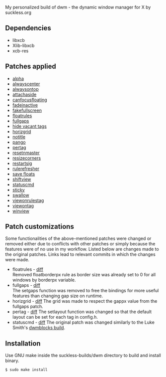 My personalized build of dwm - the dynamic window manager for X by suckless.org
<!-- TODO: Update manual so it shows correct keybinds -->

## Dependencies
- libxcb
- Xlib-libxcb
- xcb-res

## Patches applied
- [alpha](https://dwm.suckless.org/patches/alpha/dwm-alpha-20201019-61bb8b2.diff)
- [alwayscenter](https://dwm.suckless.org/patches/alwayscenter/dwm-alwayscenter-20200625-f04cac6.diff)
- [alwaysontop](https://dwm.suckless.org/patches/alwaysontop/alwaysontop-6.2.diff)
- [attachaside](https://dwm.suckless.org/patches/attachaside/dwm-attachaside-6.3.diff)
- [canfocusfloating](https://dwm.suckless.org/patches/canfocusfloating/dwm-canfocusfloating-20210724-b914109.diff)
- [fadeinactive](https://dwm.suckless.org/patches/fadeinactive/dwm-fadeinactive-20211114-a786211.diff)
- [fakefullscreen](https://dwm.suckless.org/patches/fakefullscreen/dwm-fakefullscreen-20210714-138b405.diff)
- [floatrules](https://dwm.suckless.org/patches/floatrules/dwm-floatrules-20210801-138b405.diff)
- [fullgaps](https://dwm.suckless.org/patches/fullgaps/dwm-fullgaps-6.2.diff)
- [hide vacant tags](https://dwm.suckless.org/patches/hide_vacant_tags/dwm-hide_vacant_tags-6.3.diff)
- [horizgrid](https://dwm.suckless.org/patches/horizgrid/dwm-horizgrid-6.1.diff)
- [notitle](https://dwm.suckless.org/patches/notitle/dwm-notitle-6.2.diff)
- [pango](https://dwm.suckless.org/patches/pango/dwm-pango-20201020-519f869.diff)
- [pertag](https://dwm.suckless.org/patches/pertag/dwm-pertag-20200914-61bb8b2.diff) <!-- TODO: check if any of the previous patches had a version that works with pertag -->
- [resetnmaster](https://dwm.suckless.org/patches/resetnmaster/dwm-resetnmaster-pertag-6.3.diff)
- [resizecorners](https://dwm.suckless.org/patches/resizecorners/dwm-resizecorners-6.2.diff)
- [restartsig](https://dwm.suckless.org/patches/restartsig/dwm-restartsig-20180523-6.2.diff)
- [rulerefresher](https://dwm.suckless.org/patches/rulerefresher/dwm-rulerefresher-6.2.diff)
- [save floats](https://dwm.suckless.org/patches/save_floats/dwm-savefloats-20181212-b69c870.diff)
- [shiftview](https://github.com/baj0k/suckless-builds/commit/eedb5ce78ce2a2b87dc1012479d8301ba8482b84)
- [statuscmd](https://dwm.suckless.org/patches/statuscmd/dwm-statuscmd-20210405-67d76bd.diff)
- [sticky](https://dwm.suckless.org/patches/sticky/dwm-sticky-6.1.diff)
- [swallow](https://dwm.suckless.org/patches/swallow/dwm-swallow-20201211-61bb8b2.diff)
- [viewonrulestag](https://dwm.suckless.org/patches/viewonrulestag/dwm-viewonrulestag-20220410-bece862.diff)
- [viewontag](https://dwm.suckless.org/patches/viewontag/dwm-viewontag-20210312-61bb8b2.diff)
- [winview](https://dwm.suckless.org/patches/winview/dwm-6.0-winview.diff)

## Patch customizations
Some functionalities of the above-mentioned patches were changed or removed either due to conflicts with other patches or simply because the features were of no use in my workflow. Listed below are changes made to the original patches. Links lead to relevant commits in which the changes were made.
- floatrules - [diff](https://github.com/baj0k/suckless-builds/commit/8fe82911a5c340dde990d57b0c58fbdf98942ed0)  
Removed floatborderpx rule as border size was already set to 0 for all windows by borderpx variable. 
- fullgaps - [diff](https://github.com/baj0k/suckless-builds/commit/bb92d6fcc7fd2850ed8474a85ad57ddcc9454914)  
The setgaps function was removed to free the bindings for more useful features than changing gap size on runtime.
- horizgrid - [diff](https://github.com/baj0k/suckless-builds/commit/58991f029ff07f8965608234aa80eab27534ac31)
The grid was made to respect the gappx value from the fullgaps patch.
- pertag - [diff](tbd)
The setlayout function was changed so that the default layout can be set for each tag in config.h.
- statuscmd - [diff](https://github.com/baj0k/suckless-builds/commit/241e935a8c17c107c19d7601b4ac058f9516932a)
The original patch was changed similarly to the Luke Smith's [dwmblocks build](https://github.com/LukeSmithxyz/dwmblocks).

## Installation
Use GNU make inside the suckless-builds/dwm directory to build and install binary.
```
$ sudo make install
```
